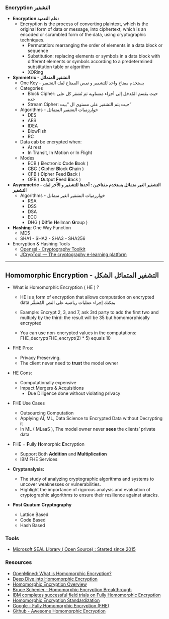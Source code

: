 ### Encryption التشفير


- **Encryption علم التعمية:**
    - Encryption is the process of converting plaintext, which is the original form of data or message, into ciphertext, which is an encoded or scrambled form of the data, using cryptographic techniques. 
        - Permutation: rearranging the order of elements in a data block or sequence
        - Substitution: replacing elements or symbols in a data block with different elements or symbols according to a predetermined substitution table or algorithm
        - XORing     
- **Symmetric - التشفير المتماثل**
    - One Key - يستخدم مفتاح واحد للتشفير و نفس المفتاح لفك التشفير
    - Categories
        - Block Cipher: حيث يقسم المُدخل إلى أجزاء متساوية ثم تُشفر كل على حدة
        - Stream Cipher: حيث يتم التشفير على مستوى ال “بيت”
    - Algorithms - خوارزميات التشفير المتماثل
        - DES
        - AES
        - IDEA
        - BlowFish
        - RC
    - Data cab be encrypted when:
        - At rest
        - In Transit, In Motion or In Flight
    - Modes
        - ECB ( **E**lectronic **C**ode **B**ook )
        - CBC ( **C**ipher **B**lock **C**hain )
        - CFB ( **C**ipher **F**eed **B**ack )
        - OFB ( **O**utput **F**eed **B**ack )
- **Asymmetric - التشفير الغير متماثل يستخدم مفتاحين : أحدها للتشفير و الآخر لفك التشفير**
    - Algorithms - خوارزميات التشفير الغير متماثل
        - RSA
        - DSS
        - DSA
        - ECC
        - DHG ( **D**iffie **H**ellman **G**roup )
- **Hashing**: One Way Function
    - MD5
    - SHA1 - SHA2 - SHA3 - SHA256
- Encryption & Hashing Tools
    - [Openssl - Cryptography Toolkit](https://www.openssl.org/)
    - [JCrypTool — The cryptography e-learning platform](https://www.cryptool.org/en/jct/)

* * *

## Homomorphic Encryption - التشفير المتماثل الشكل

- What is Homomorphic Encryption ( HE ) ?
    
    - HE is a form of encryption that allows computation on encrypted data يمكنك إجراء عمليات رياضية على النص المُشفَّر
        
    - Example: Encrypt 2, 3, and 7, ask 3rd party to add the first two and multiply by the third: the result will be 35 but homomorphically encrypted
        
    - You can use non-encrypted values in the computations: FHE\_decrypt(FHE\_encrypt(2) * 5) equals 10
        
- FHE Pros:
    
    - Privacy Preserving.
    - The client never need to **trust** the model owner
- HE Cons:
    
    - Computationally expensive
    - Impact Mergers & Acquisitions
        - Due Diligence done without violating privacy
- FHE Use Cases
    
    - Outsourcing Computation
    - Applying AI, ML, Data Science to Encrypted Data without Decrypting it
    - In ML ( MLaaS ), The model owner never **sees** the clients’ private data
- FHE = **F**ully **H**omorphic **E**ncryption
    
    - Support Both **Addition** and **Multiplication**
    - IBM FHE Services
- **Cryptanalysis:**
    - The study of analyzing cryptographic algorithms and systems to uncover weaknesses or vulnerabilities.     
    - Highlight the importance of rigorous analysis and evaluation of cryptographic algorithms to ensure their resilience against attacks.
 
- **Post Quatum Cryptography**
    - Lattice Based
    - Code Based
    - Hash Based
   

### Tools

- [Microsoft SEAL Library ( Open Source) : Started since 2015](https://github.com/microsoft/SEAL)

### Resources

- [OpenMined: What is Homomorphic Encryption?](https://www.youtube.com/watch?v=2TVqFGu1vhw)
- [Deep Dive into Homomorphic Encryption](https://www.youtube.com/watch?v=JM0bJoCRp0I)
- [Homomorphic Encryption Overview](https://www.youtube.com/watch?v=3zoT89DiLA0)
- [Bruce Schenier - Homomorphic Encryption Breakthrough](https://www.schneier.com/blog/archives/2009/07/homomorphic_enc.html)
- [IBM completes successful field trials on Fully Homomorphic Encryption](https://arstechnica.com/gadgets/2020/07/ibm-completes-successful-field-trials-on-fully-homomorphic-encryption/)
- [Homomorphic Encryption Standardization](https://homomorphicencryption.org/)
- [Google - Fully Homomorphic Encryption (FHE)](https://github.com/google/fully-homomorphic-encryption)
- [Github - Awesome Homomorphic Encryption](https://github.com/jonaschn/awesome-he)
